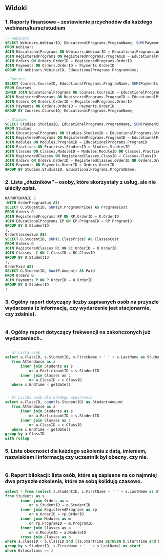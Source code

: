 ## **Widoki**

### **1. Raporty finansowe – zestawienie przychodów dla każdego webinaru/kursu/studium**
```sql
-- Webinars
SELECT Webinars.WebinarID, EducationalPrograms.ProgramName, SUM(Payments.Amount) AS Revenue
FROM Webinars
JOIN EducationalPrograms ON Webinars.WebinarID = EducationalPrograms.WebinarID
JOIN RegisteredPrograms ON RegisteredPrograms.ProgramID = EducationalPrograms.ProgramID
JOIN Orders ON Orders.OrderID = RegisteredPrograms.OrderID
JOIN Payments ON Orders.OrderID = Payments.OrderID
GROUP BY Webinars.WebinarID, EducationalPrograms.ProgramName;

--Courses
SELECT Courses.CourseID, EducationalPrograms.ProgramName, SUM(Payments.Amount) AS Revenue
FROM Courses
INNER JOIN EducationalPrograms ON Courses.CourseID = EducationalPrograms.CourseID
JOIN RegisteredPrograms ON RegisteredPrograms.ProgramID = EducationalPrograms.ProgramID
JOIN Orders ON Orders.OrderID = RegisteredPrograms.OrderID
JOIN Payments ON Orders.OrderID = Payments.OrderID
GROUP BY Courses.CourseID, EducationalPrograms.ProgramName;

-- Studies
SELECT Studies.StudiesID, EducationalPrograms.ProgramName, SUM(Payments.Amount) AS Revenue
FROM Studies
JOIN EducationalPrograms ON Studies.StudiesID = EducationalPrograms.StudiesID
JOIN RegisteredPrograms ON RegisteredPrograms.ProgramID = EducationalPrograms.ProgramID
JOIN Modules ON Modules.ProgramID = EducationalPrograms.ProgramID
JOIN Practises ON Practises.StudiesID = Studies.StudiesID
JOIN Classes ON Classes.ModuleID = Modules.ModuleID OR Classes.PractiseID = Practises.PractiseID
JOIN RegisteredClasses ON RegisteredClasses.ClassID = Classes.ClassID
JOIN Orders ON Orders.OrderID = RegisteredClasses.OrderID OR Orders.OrderID = RegisteredPrograms.OrderID
JOIN Payments ON Payments.OrderID = Orders.OrderID
GROUP BY Studies.StudiesID, EducationalPrograms.ProgramName;
```

### **2. Lista „dłużników” – osoby, które skorzystały z usług, ale nie uiściły opłat.**
```sql
RAPORTOWANIE 2
;WITH OrderProgramSum AS(
SELECT O.StudentID, SUM(EP.ProgramPrice) AS ProgramsCost
FROM Orders O
JOIN RegisteredPrograms RP ON RP.OrderID = O.OrderID
JOIN EducationalPrograms EP ON EP.ProgramID = RP.ProgramID
GROUP BY O.StudentID
),
OrderClassesSum AS(
SELECT O.StudentID, SUM(C.ClassPrice) AS ClassesCost
FROM Orders O
JOIN RegisteredClasses RC ON RC.OrderID = O.OrderID
JOIN Classes  C ON C.ClassID = RC.ClassID
GROUP BY O.StudentID
),
OrderPaid AS(
SELECT O.StudentID, Sum(P.Amount) AS Paid
FROM Orders O
JOIN Payments P ON P.OrderID = O.OrderID
GROUP BY O.StudentID
)

```

### **3. Ogólny raport dotyczący liczby zapisanych osób na przyszłe wydarzenia (z informacją, czy wydarzenie jest stacjonarnie, czy zdalnie).**
```sql
```

### **4. Ogólny raport dotyczący frekwencji na zakończonych już wydarzeniach..**
```sql

-- a) Lista osób
select a.ClassID, s.StudentID, s.FirstName + ' ' + s.LastName as Student
   from Attendance as a
       inner join Students as s
           on a.ParticipantID = s.StudentID
       inner join Classes as c
           on a.ClassID = c.ClassID
   where c.EndTime < getdate()


-- b) Liczba osób dla każdego wydarzenia
select a.ClassID, count(s.StudentID) as StudentsAmount
   from Attendance as a
       inner join Students as s
           on a.ParticipantID = s.StudentID
       inner join Classes as c
           on a.ClassID = c.ClassID
   where c.EndTime < getdate()
group by a.ClassID
with rollup
```
### **5. Lista obecności dla każdego szkolenia z datą, imieniem, nazwiskiem i informacją czy uczestnik był obecny, czy nie.**
```sql
```

### **6. Raport bilokacji: lista osób, które są zapisane na co najmniej dwa przyszłe szkolenia, które ze sobą kolidują czasowo.**
```sql
select * from (select s.StudentID, s.FirstName + ' ' + s.LastName as Student, count(a.ClassID) as Bilocations
from Students as s
       inner join Orders as o
           on s.StudentID = o.StudentID
       inner join RegisteredPrograms as rp
           on o.OrderID = rp.OrderID
       inner join Modules as m
           on rp.ProgramID = m.ProgramID
       inner join Classes as a
           on m.ModuleID = a.ModuleID
       cross join Classes as b
where a.ClassID < b.ClassID and ((a.StartTime BETWEEN b.StartTime and b.EndTime) or (b.StartTime BETWEEN a.StartTime and a.EndTime) or (a.EndTime BETWEEN b.StartTime and b.EndTime) or (b.EndTime BETWEEN a.StartTime and a.EndTime))
group by s.StudentID, s.FirstName + ' ' + s.LastName) as start
where Bilocations >= 2
```
